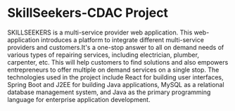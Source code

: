# SkillSeekers-CDAC Project
SKILLSEEKERS is a multi-service provider web application. This web-application introduces a platform to
integrate different multi-service providers and customers.It's a one-stop answer to all on demand needs of
various types of repairing services, including electrician, plumber, carpenter, etc. This will help customers to
find solutions and also empowers entrepreneurs to offer multiple on demand services on a single stop. The
technologies used in the project include React for building user interfaces, Spring Boot and J2EE for building
Java applications, MySQL as a relational database management system, and Java as the primary programming
language for enterprise application development.
